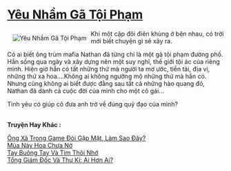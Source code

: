 <a href="https://utruyen.com/truyen/yeu-nham-ga-toi-pham/19266/" title="Yêu Nhầm Gã Tội Phạm"><h1>Yêu Nhầm Gã Tội Phạm</h1></a><div style="display:table"><img align="right" style="float: left; padding: 10px;" src="https://utruyen.com/images/story/200x260/yeu-nham-ga-toi-pham.jpg" alt="Yêu Nhầm Gã Tội Phạm">Khi một cặp đôi điên khùng ở bên nhau, có trời mới biết chuyện gì sẽ xảy ra.<p></p>Có ai biết ông trùm mafia Nathan đã từng chỉ là một gã tội phạm đường phố. Hắn sống qua ngày và xây dựng nên một suy nghĩ, thế giới tội ác của riêng mình. Hiện giờ hắn có tất những thứ mà người ta mơ ước, tiền tài, địa vị, những thứ xa hoa....Không ai không ngưỡng mộ những thứ mà hắn có. Nhưng cũng không ai biết được đằng sau tất cả những hào quang đó, Nathan đã dành cả cuộc đời của mình cho một cô gái...<p></p>Tình yêu có giúp cô đưa anh trở về đúng quỹ đạo của mình?</div><p><br><b>Truyện Hay Khác :</b></p><a href="https://utruyen.com/truyen/ong-xa-trong-game-doi-gap-mat-lam-sao-day/18603/" alt="Ông Xã Trong Game Đòi Gặp Mặt, Làm Sao Đây?">Ông Xã Trong Game Đòi Gặp Mặt, Làm Sao Đây?</a><br/><a href="https://truyenngontinhay.wordpress.com/2019/10/03/mua-nay-hoa-chua-no/" alt="Mùa Này Hoa Chưa Nở">Mùa Này Hoa Chưa Nở</a><br/><a href="https://truyenngontinhay.wordpress.com/2019/10/03/tay-buong-tay-va-tim-thoi-nho/" alt="Tay Buông Tay Và Tim Thôi Nhớ">Tay Buông Tay Và Tim Thôi Nhớ</a><br/><a href="https://www.flickr.com/photos/184340401@N07/48711941546/" alt="Tổng Giám Đốc Và Thư Kí: Ai Hơn Ai?">Tổng Giám Đốc Và Thư Kí: Ai Hơn Ai?</a><br/>